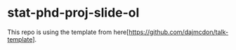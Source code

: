 # stat-phd-proj-slide-ol

This repo is using the template from here[https://github.com/dajmcdon/talk-template].